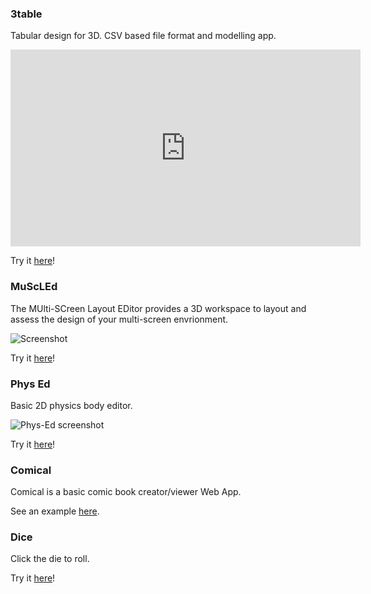 ### 3table

Tabular design for 3D. CSV based file format and modelling app. 

<iframe width="560" height="315" src="https://www.youtube.com/embed/11TeA7der1Q?si=R32EYG0om4uGIJtq" title="YouTube video player" frameborder="0" allow="accelerometer; autoplay; clipboard-write; encrypted-media; gyroscope; picture-in-picture; web-share" referrerpolicy="strict-origin-when-cross-origin" allowfullscreen></iframe>

Try it [here](https://3table.glitch.me/)!


### MuScLEd

The MUlti-SCreen Layout EDitor provides a 3D workspace to layout and assess the design of your multi-screen envrionment.

![Screenshot](https://cdn.glitch.global/710b4225-853b-4ba5-bd3d-1a005f44407d/muscled.png)

Try it [here](https://muscled.glitch.me/)!


### Phys Ed

Basic 2D physics body editor.  

![Phys-Ed screenshot](https://cdn.glitch.me/22db1ff7-3ea8-4eab-9f25-9ca603a01e31%2Fscreen.png?v=1639257617792)

Try it [here](https://phys-ed.glitch.me/)!


### Comical

Comical is a basic comic book creator/viewer Web App.  

See an example [here](https://comical.glitch.me/).  


### Dice

Click the die to roll.

Try it [here](https://dice.glitch.me/)!